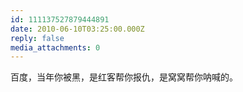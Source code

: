 ```yaml
---
id: 111137527879444891
date: 2010-06-10T03:25:00.000Z
reply: false
media_attachments: 0
---
```


百度，当年你被黑，是红客帮你报仇，是窝窝帮你呐喊的。 ​​​​


